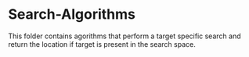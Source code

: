 # Search-Algorithms

This folder contains agorithms that perform a target specific search and return the location if target is present in the search space. 
